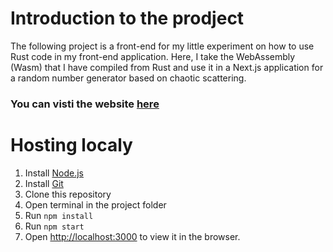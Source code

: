 # Introduction to the prodject

The following project is a front-end for my little experiment on how to use Rust code in my front-end application. Here, I take the WebAssembly (Wasm) that I have compiled from Rust and use it in a Next.js application for a random number generator based on chaotic scattering.

### You can visti the website [here](https://front-end-chaos.vercel.app/)

# Hosting localy

1. Install [Node.js](https://nodejs.org/en/download/)
2. Install [Git](https://git-scm.com/downloads)
3. Clone this repository
4. Open terminal in the project folder
5. Run `npm install`
6. Run `npm start`
7. Open [http://localhost:3000](http://localhost:3000) to view it in the browser.
